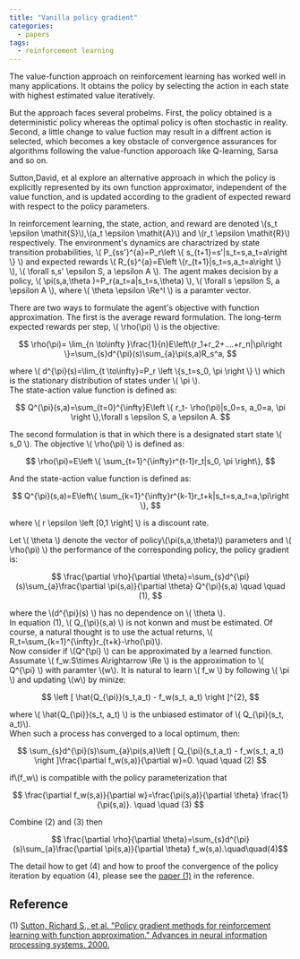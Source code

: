 ```yaml
---
title: "Vanilla policy gradient"
categories:
  - papers
tags:
  - reinforcement learning
---
```


 The value-function approach on reinforcement learning has worked well in many applications. It obtains the policy by selecting the action in each state with highest estimated value iteratively.

 But the approach faces several probelms. First, the policy obtained is a deterministic policy whereas the optimal policy is often stochastic in reality. Second, a little change to value fuction may result in a diffrent action is selected, which becomes a key obstacle of convergence assurances for algorithms following the value-function apporoach like Q-learning, Sarsa and so on.  

 Sutton,David, et al explore an alternative approach in which the policy is explicitly represented by its own function approximator, independent of the value function, and is updated according to the gradient of expected reward with respect to the policy parameters.  

In reinforcement learning, the state, action, and reward are denoted \\(s_t \epsilon \mathit{S}\\),\\(a_t \epsilon \mathit{A}\\) and 
\\(r_t \epsilon \mathit{R}\\) respectively. The environment's dynamics are charactrized by state transition probabilities, \\( P_{ss'}^{a}=P_r\left \\{ s_{t+1}=s'|s_t=s,a_t=a\right \\} \\) and expected rewards 
\\( R_{s}^{a}=E\left \\{r_{t+1}|s_t=s,a_t=a\right \\} \\), \\( \forall s,s' \epsilon S, a \epsilon A  \\). The agent makes decision by a policy, \\( \pi(s,a,\theta )=P_r(a_t=a|s_t=s,\theta) \\), \\( \forall s \epsilon S, a \epsilon A  \\), where \\( \theta \epsilon \Re^l \\) is a paramter vector.

There are two ways to formulate the agent's objective with function approximation. The first is the average reward formulation. The long-term expected rewards per step, \\( \rho(\pi) \\) is the objective:  

$$ \rho(\pi)= \lim_{n \to\infty  }\frac{1}{n}E\left\{r_1+r_2+....+r_n|\pi\right \}=\sum_{s}d^{\pi}(s)\sum_{a}\pi(s,a)R_s^a, $$

where \\( d^{\pi}(s)=\lim_{t \to\infty}=P_r \left \\{s_t=s_0, \pi \right \\} \\) which is the stationary distribution of states under \\( \pi \\).  
The state-action value function is defined as:

$$ Q^{\pi}(s,a)=\sum_{t=0}^{\infty}E\left \{ r_t- \rho(\pi)|s_0=s, a_0=a, \pi \right \},\forall s \epsilon S, a \epsilon A. $$

The second formulation is that in which there is a designated start state \\( s_0 \\). The objective \\( \rho(\pi) \\) is defined as:

$$ \rho(\pi)=E\left \{ \sum_{t=1}^{\infty}r^{t-1}r_t|s_0, \pi \right\},  $$

And the state-action value function is defined as:

$$ Q^{\pi}(s,a)=E\left\{ \sum_{k=1}^{\infty}r^{k-1}r_t+k|s_t=s,a_t=a,\pi\right \}, $$

where \\( r \epsilon \left \[0,1 \right\] \\) is a discount rate.  

 Let \\( \theta \\) denote the vector of policy\\(\pi(s,a,\theta)\\) parameters and \\( \rho(\pi) \\) the performance of the corresponding policy, the policy gradient is:

 $$ \frac{\partial \rho}{\partial \theta}=\sum_{s}d^{\pi}(s)\sum_{a}\frac{\partial \pi(s,a)}{\partial \theta} Q^{\pi}(s,a)  \quad \quad  (1), $$
 
 where the \\(d^{\pi}(s) \\) has no dependence on \\( \theta \\).  
 In equation (1), \\( Q_{\pi}(s,a) \\) is not konwn and must be estimated. Of course, a natural thought is to use the actual returns, \\( R_t=\sum_{k=1}^{\infty}r_{t+k}-\rho(\pi)\\).  
 Now consider if \\(Q^{\pi} \\) can be approximated by a learned function.   
 Assumate \\( f_w:S\times A\rightarrow \Re \\) is the approximation to \\( Q^{\pi} \\) with paramter \\(w\\).  It is natural to learn \\( f_w \\)  by following \\( \pi \\) and updating \\(w\\) by minize:

 $$ \left [ \hat{Q_{\pi}}(s_t,a_t) - f_w(s_t, a_t) \right ]^{2},  $$
 
 where \\( \hat{Q_{\pi}}(s_t, a_t) \\) is the unbiased estimator of \\( Q_{\pi}(s_t, a_t)\\).  
 When such a process has converged to a local optimum, then:

 $$ \sum_{s}d^{\pi}(s)\sum_{a}\pi(s,a)\left [ Q_{\pi}(s_t,a_t) - f_w(s_t, a_t) \right ]\frac{\partial f_w(s,a)}{\partial w}=0. \quad \quad (2) $$
 
 if\\(f_w\\) is compatible with the policy parameterization that
 
$$ \frac{\partial f_w(s,a)}{\partial w}=\frac{\pi(s,a)}{\partial \theta} \frac{1}{\pi(s,a)}. \quad \quad (3) $$

Combine (2) and (3) then

 $$ \frac{\partial \rho}{\partial \theta}=\sum_{s}d^{\pi}(s)\sum_{a}\frac{\partial \pi(s,a)}{\partial \theta} f_w(s,a).\quad\quad(4)$$

 The detail how to get (4) and how to proof the convergence of the policy iteration by equation (4), please see the [paper (1)](#reference_1) in the reference.

## Reference
(1)<a id='reference_1'> </a>[Sutton, Richard S., et al. "Policy gradient methods for reinforcement learning with function approximation." Advances in neural information processing systems. 2000.](http://papers.nips.cc/paper/1713-policy-gradient-methods-for-reinforcement-learning-with-function-approximation.pdf)





 
 

